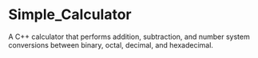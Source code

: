 # Simple_Calculator
A C++ calculator that performs addition, subtraction, and number system conversions between binary, octal, decimal, and hexadecimal.
